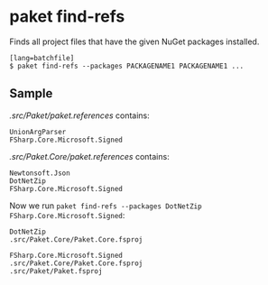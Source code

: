 # paket find-refs

Finds all project files that have the given NuGet packages installed.

    [lang=batchfile]
    $ paket find-refs --packages PACKAGENAME1 PACKAGENAME1 ...

## Sample
*.src/Paket/paket.references* contains:

	UnionArgParser
	FSharp.Core.Microsoft.Signed

*.src/Paket.Core/paket.references* contains:

	Newtonsoft.Json
	DotNetZip
	FSharp.Core.Microsoft.Signed

Now we run `paket find-refs --packages DotNetZip FSharp.Core.Microsoft.Signed`:
	
	DotNetZip
	.src/Paket.Core/Paket.Core.fsproj

	FSharp.Core.Microsoft.Signed
	.src/Paket.Core/Paket.Core.fsproj
	.src/Paket/Paket.fsproj